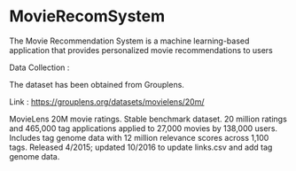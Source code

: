 # MovieRecomSystem
The Movie Recommendation System is a machine learning-based application that provides personalized movie recommendations to users


Data Collection :

The dataset has been obtained from Grouplens.

Link : https://grouplens.org/datasets/movielens/20m/

MovieLens 20M movie ratings. Stable benchmark dataset. 20 million ratings and 465,000 tag applications applied to 27,000 movies by 138,000 users. Includes tag genome data with 12 million relevance scores across 1,100 tags. Released 4/2015; updated 10/2016 to update links.csv and add tag genome data.
